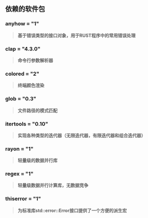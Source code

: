 ## 依赖的软件包
### anyhow = "1"
> **基于错误类型的接口对象，用于RUST程序中的常用错误处理**
### clap = "4.3.0"
> **命令行参数解析器**
### colored = "2"
> **终端颜色渲染**
### glob = "0.3"
> **文件路径的模式匹配**
### itertools = "0.10"
> **实现各种类型的迭代器（无限迭代器，有限迭代器和组合迭代器）**
### rayon = "1"
> **轻量级的数据并行库**
### regex = "1"
> **轻量级数据并行计算库，无数据竞争**
### thiserror = "1"
> **为标准库std::error::Error接口提供了一个方便的派生宏**
